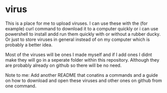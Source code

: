 # virus
This is a place for me to upload viruses.
I can use these with the (for example) curl command to download it to a computer quickly or i can use powershell to install andd run them quickly with or without a rubber ducky.
Or just to store viruses in general instead of on my computer which is probably a better idea.

Most of the viruses will be ones I made myself and if I add ones I didnt make they will go in a seperate folder within this repository.
Although they are probably already on github so there will be no need.


Note to me: Add another README that conatins a commands and a guide on how to download and open these viruses and other ones on github from one command.
